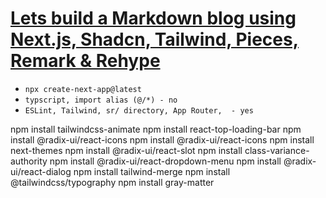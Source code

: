 # [Lets build a Markdown blog using Next.js, Shadcn, Tailwind, Pieces, Remark & Rehype](https://www.youtube.com/watch?v=1g32IlH3SUs&ab_channel=CodeWithHarry)

- `npx create-next-app@latest`
- `typscript, import alias (@/*) - no`
- `ESLint, Tailwind, sr/ directory, App Router,  - yes`


npm install tailwindcss-animate
npm install react-top-loading-bar
npm install @radix-ui/react-icons
npm install @radix-ui/react-icons
npm install next-themes
npm install @radix-ui/react-slot
npm install class-variance-authority
npm install @radix-ui/react-dropdown-menu
npm install @radix-ui/react-dialog
npm install tailwind-merge
npm install @tailwindcss/typography
npm install gray-matter
